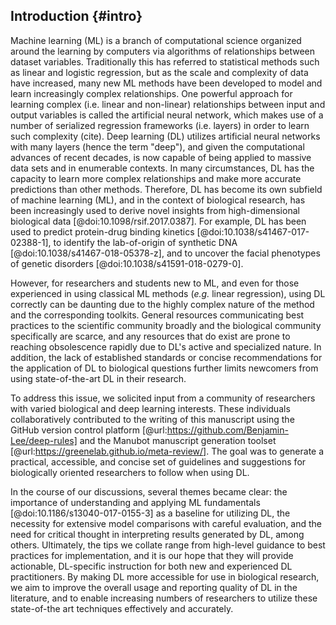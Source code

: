 ## Introduction {#intro}

Machine learning (ML) is a branch of computational science organized around the learning by computers via algorithms of relationships between dataset variables. Traditionally this has referred to statistical methods such as linear and logistic regression, but as the scale and complexity of data have increased, many new ML methods have been developed to model and learn increasingly complex relationships.
One powerful approach for learning complex (i.e. linear and non-linear) relationships between input and output variables is called the artificial neural network, which makes use of a number of serialized regression frameworks (i.e. layers) in order to learn such complexity (cite).
Deep learning (DL) utilizes artificial neural networks with many layers (hence the term "deep"), and given the computational advances of recent decades, is now capable of being applied to massive data sets and in enumerable contexts.
In many circumstances, DL has the capacity to learn more complex relationships and make more accurate predictions than other methods.
Therefore, DL has become its own subfield of machine learning (ML), and in the context of biological research, has been increasingly used to derive novel insights from high-dimensional biological data [@doi:10.1098/rsif.2017.0387].
For example, DL has been used to predict protein-drug binding kinetics [@doi:10.1038/s41467-017-02388-1], to identify the lab-of-origin of synthetic DNA [@doi:10.1038/s41467-018-05378-z], and to uncover the facial phenotypes of genetic disorders [@doi:10.1038/s41591-018-0279-0].

However, for researchers and students new to ML, and even for those experienced in using classical ML methods (_e.g._ linear regression), using DL correctly can be daunting due to the highly complex nature of the method and the corresponding toolkits.
General resources communicating best practices to the scientific community broadly and the biological community specifically are scarce, and any resources that do exist are prone to reaching obsolescence rapidly due to DL's active and specialized nature.
In addition, the lack of established standards or concise recommendations for the application of DL to biological questions further limits newcomers from using state-of-the-art DL in their research.  

To address this issue, we solicited input from a community of researchers with varied biological and deep learning interests.
These individuals collaboratively contributed to the writing of this manuscript using the GitHub version control platform [@url:https://github.com/Benjamin-Lee/deep-rules] and the Manubot manuscript generation toolset [@url:https://greenelab.github.io/meta-review/]. The goal was to generate a practical, accessible, and concise set of guidelines and suggestions for biologically oriented researchers to follow when using DL.

In the course of our discussions, several themes became clear: the importance of understanding and applying ML fundamentals [@doi:10.1186/s13040-017-0155-3] as a baseline for utilizing DL, the necessity for extensive model comparisons with careful evaluation, and the need for critical thought in interpreting results generated by DL, among others.
Ultimately, the tips we collate range from high-level guidance to best practices for implementation, and it is our hope that they will provide actionable, DL-specific instruction for both new and experienced DL practitioners.
By making DL more accessible for use in biological research, we aim to improve the overall usage and reporting quality of DL in the literature, and to enable increasing numbers of researchers to utilize these state-of-the art techniques effectively and accurately.
